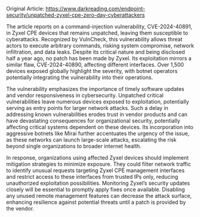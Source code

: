 Original Article: https://www.darkreading.com/endpoint-security/unpatched-zyxel-cpe-zero-day-cyberattackers

The article reports on a command-injection vulnerability, CVE-2024-40891, in Zyxel CPE devices that remains unpatched, leaving them susceptible to cyberattacks. Recognized by VulnCheck, this vulnerability allows threat actors to execute arbitrary commands, risking system compromise, network infiltration, and data leaks. Despite its critical nature and being disclosed half a year ago, no patch has been made by Zyxel. Its exploitation mirrors a similar flaw, CVE-2024-40890, affecting different interfaces. Over 1,500 devices exposed globally highlight the severity, with botnet operators potentially integrating the vulnerability into their operations.

The vulnerability emphasizes the importance of timely software updates and vendor responsiveness in cybersecurity. Unpatched critical vulnerabilities leave numerous devices exposed to exploitation, potentially serving as entry points for larger network attacks. Such a delay in addressing known vulnerabilities erodes trust in vendor products and can have devastating consequences for organizational security, potentially affecting critical systems dependent on these devices. Its incorporation into aggressive botnets like Mirai further accentuates the urgency of the issue, as these networks can launch large-scale attacks, escalating the risk beyond single organizations to broader internet health.

In response, organizations using affected Zyxel devices should implement mitigation strategies to minimize exposure. They could filter network traffic to identify unusual requests targeting Zyxel CPE management interfaces and restrict access to these interfaces from trusted IPs only, reducing unauthorized exploitation possibilities. Monitoring Zyxel’s security updates closely will be essential to promptly apply fixes once available. Disabling any unused remote management features can decrease the attack surface, enhancing resilience against potential threats until a patch is provided by the vendor.